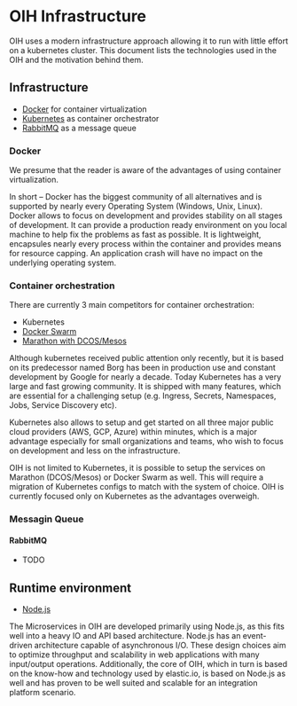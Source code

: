 # OIH Infrastructure


OIH uses a modern infrastructure approach allowing it to run with little effort on a kubernetes cluster. This document lists the technologies used in the OIH and the motivation behind them.


## Infrastructure
* [Docker](https://www.docker.com/) for container virtualization
* [Kubernetes](https://kubernetes.io/) as container orchestrator
* [RabbitMQ](https://www.rabbitmq.com/) as a message queue



### Docker

We presume that the reader is aware of the advantages of using container virtualization.

In short – Docker has the biggest community of all alternatives and is supported by nearly every Operating System (Windows, Unix, Linux). Docker allows to focus on development and provides stability on all stages of development. It can provide a production ready environment on you local machine to help fix the problems as fast as possible. It is lightweight, encapsules nearly every process within the container and provides means for resource capping. An application crash will have no impact on the underlying operating system.

### Container orchestration

There are currently 3 main competitors for container orchestration:
* Kubernetes
* [Docker Swarm](https://docs.docker.com/engine/swarm/)
* [Marathon with DCOS/Mesos](https://mesosphere.github.io/marathon/)

Although kubernetes received public attention only recently, but it is based on its predecessor named Borg has been in production use and constant development by Google for nearly a decade. Today Kubernetes has a very large and fast growing community. It is shipped with many features, which are essential for a challenging setup (e.g. Ingress, Secrets, Namespaces, Jobs, Service Discovery etc).

Kubernetes also allows to setup and get started on all three major public cloud providers (AWS, GCP, Azure) within minutes, which is a major advantage especially for small organizations and teams, who wish to focus on development and less on the infrastructure.

OIH is not limited to Kubernetes, it is possible to setup the services on Marathon (DCOS/Mesos) or Docker Swarm as well. This will require a migration of Kubernetes configs to match with the system of choice. OIH is currently focused only on Kubernetes as the advantages overweigh.


### Messagin Queue
#### RabbitMQ

* TODO

## Runtime environment
* [Node.js](https://nodejs.org)

The Microservices in OIH are developed primarily using Node.js, as this fits well into a heavy IO and API based architecture. Node.js has an event-driven architecture capable of asynchronous I/O. These design choices aim to optimize throughput and scalability in web applications with many input/output operations. Additionally, the core of OIH, which in turn is based on the know-how and technology used by elastic.io, is based on Node.js as well and has proven to be well suited and scalable for an integration platform scenario.


